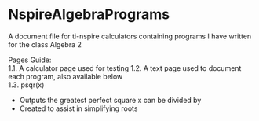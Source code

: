 # NspireAlgebraPrograms  
A document file for ti-nspire calculators containing programs I have written for the class Algebra 2  
  
Pages Guide:  
1.1. A calculator page used for testing
1.2. A text page used to document each program, also available below  
1.3. psqr(x)  
  * Outputs the greatest perfect square x can be divided by
  * Created to assist in simplifying roots
